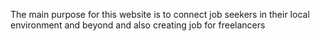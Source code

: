 

The main purpose for this website is to connect job seekers in their local environment and beyond and also creating job for freelancers 

